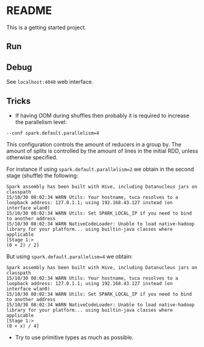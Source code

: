 # README

This is a getting started project.

## Run

## Debug

See `localhost:4040` web interface.

## Tricks

- If having OOM during shuffles then probably it is required to increase the parallelism level: 

```
--conf spark.default.parallelism=4
```

This configuration controls the amount of reducers in a group by.
The amount of splits is controlled by the amount of lines in the initial RDD, unless otherwise specified.

For instance if using `spark.default.parallelism=2` we obtain in the second stage (shuffle) the following:

```
Spark assembly has been built with Hive, including Datanucleus jars on classpath
15/10/30 08:02:34 WARN Utils: Your hostname, tuca resolves to a loopback address: 127.0.1.1; using 192.168.43.127 instead (on interface wlan0)
15/10/30 08:02:34 WARN Utils: Set SPARK_LOCAL_IP if you need to bind to another address
15/10/30 08:02:34 WARN NativeCodeLoader: Unable to load native-hadoop library for your platform... using builtin-java classes where applicable
[Stage 1:>                                                                                                 (0 + 2) / 2]

```

But using `spark.default.parallelism=4` we obtain:

```
Spark assembly has been built with Hive, including Datanucleus jars on classpath
15/10/30 08:02:34 WARN Utils: Your hostname, tuca resolves to a loopback address: 127.0.1.1; using 192.168.43.127 instead (on interface wlan0)
15/10/30 08:02:34 WARN Utils: Set SPARK_LOCAL_IP if you need to bind to another address
15/10/30 08:02:34 WARN NativeCodeLoader: Unable to load native-hadoop library for your platform... using builtin-java classes where applicable
[Stage 1:>                                                                                                 (0 + x) / 4]

```

- Try to use primitive types as much as possible.

